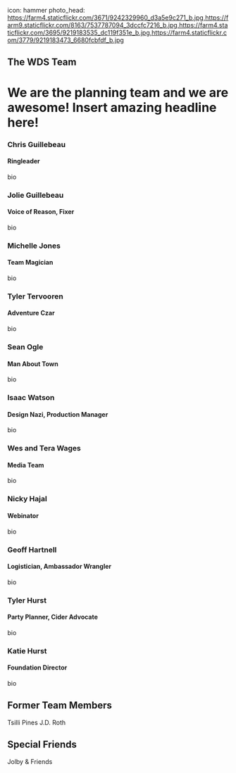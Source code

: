 icon: hammer
photo_head: https://farm4.staticflickr.com/3671/9242329960_d3a5e9c271_b.jpg,https://farm9.staticflickr.com/8163/7537787094_3dccfc7216_b.jpg,https://farm4.staticflickr.com/3695/9219183535_dc119f351e_b.jpg,https://farm4.staticflickr.com/3779/9219183473_6680fcbfdf_b.jpg

## The WDS Team

# We are the planning team and we are awesome! Insert amazing headline here!

<div class="line-canvas"></div>

### Chris Guillebeau
#### Ringleader

bio

### Jolie Guillebeau
#### Voice of Reason, Fixer

bio

### Michelle Jones
#### Team Magician

bio

### Tyler Tervooren
#### Adventure Czar

bio

### Sean Ogle
#### Man About Town

bio

### Isaac Watson
#### Design Nazi, Production Manager

bio

### Wes and Tera Wages
#### Media Team

bio

### Nicky Hajal
#### Webinator

bio

### Geoff Hartnell
#### Logistician, Ambassador Wrangler

bio

### Tyler Hurst
#### Party Planner, Cider Advocate

bio

### Katie Hurst
#### Foundation Director

bio

## Former Team Members

Tsilli Pines
J.D. Roth

## Special Friends
Jolby & Friends
